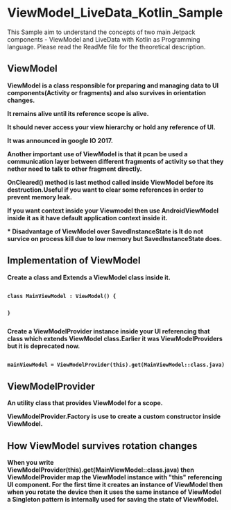 # ViewModel_LiveData_Kotlin_Sample
This Sample aim to understand the concepts of two main Jetpack components - ViewModel and LiveData with Kotlin as Programming language. Please read the ReadMe file for the theoretical description.

<h2>ViewModel</h2>
<p><b> ViewModel is a class responsible for preparing and managing data to UI components(Activity or fragments) and also survives in orientation changes.</b></p>
<p><b> It remains alive until its reference scope is alive.</b></p>
<p><b> It should never access your view hierarchy or hold any reference of UI.</b></p>
<p><b> It was announced in google IO 2017.</b></p>
<p><b> Another important use of ViewModel is that it pcan be used a communication layer between different fragments of activity so that
they nether need to talk to other fragment directly. </b></p>
<p><b> OnCleared() method is last method called inside ViewModel before its destruction.Useful if you want to clear some references in order to prevent memory leak.</p></p>
<p><b> If you want context inside your Viewmodel then use AndroidViewModel inside it as it have default application context inside it. </b></p>

<p><b> * Disadvantage of ViewModel over SavedInstanceState is It do not survice on process kill due to low memory but SavedInstanceState does. </b></p>

<h2> Implementation of ViewModel </h2>
<p><b> Create a class and Extends a ViewModel class inside it. </b></p>
<pre><code>
class MainViewModel : ViewModel() {

}
</pre></code>
<p><b> Create a ViewModelProvider instance inside your UI referencing that class which extends ViewModel class.Earlier it was ViewModelProviders but it is deprecated now. </b></p>
<pre><code>
mainViewModel = ViewModelProvider(this).get(MainViewModel::class.java)
</code></pre>

<h2> ViewModelProvider</h2>
<p><b> An utility class that provides ViewModel for a scope.</p></b>
<p><b> ViewModelProvider.Factory is use to create a custom constructor inside ViewModel.</b></p>




<h2> How ViewModel survives rotation changes </h2>
<p><b>When you write ViewModelProvider(this).get(MainViewModel::class.java) then ViewModelProvider map the ViewModel instance with "this" referencing
UI component. For the first time it creates an instance of ViewModel then when you rotate the device then it uses the same instance of ViewModel
a Singleton pattern is internally used for saving the state of ViewModel.</b></p>

